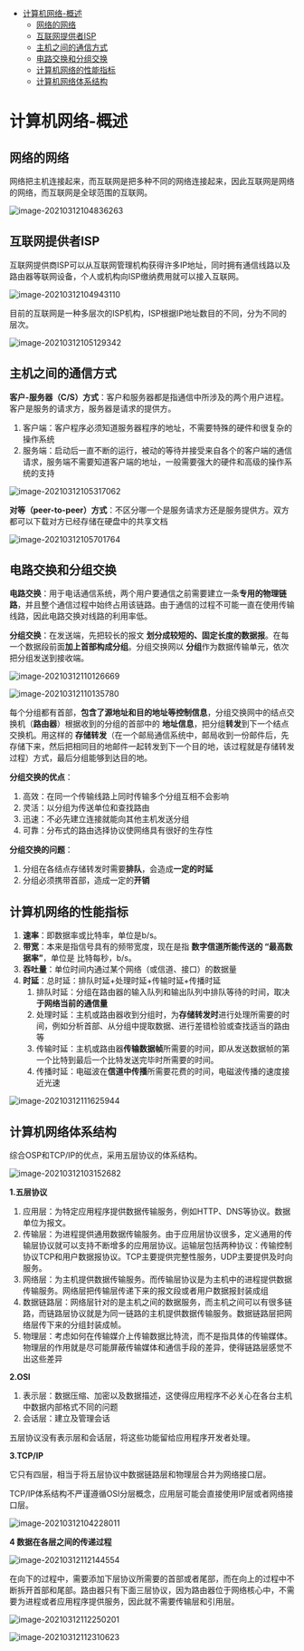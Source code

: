 - [计算机网络-概述](#--------)
  * [网络的网络](#-----)
  * [互联网提供者ISP](#------isp)
  * [主机之间的通信方式](#---------)
  * [电路交换和分组交换](#---------)
  * [计算机网络的性能指标](#----------)
  * [计算机网络体系结构](#---------)

# 计算机网络-概述



## 网络的网络

网络把主机连接起来，而互联网是把多种不同的网络连接起来，因此互联网是网络的网络，而互联网是全球范围的互联网。

![image-20210312104836263](.images/image-20210312104836263.png)

## 互联网提供者ISP

互联网提供商ISP可以从互联网管理机构获得许多IP地址，同时拥有通信线路以及路由器等联网设备，个人或机构向ISP缴纳费用就可以接入互联网。

![image-20210312104943110](.images/image-20210312104943110.png)

目前的互联网是一种多层次的ISP机构，ISP根据IP地址数目的不同，分为不同的层次。

![image-20210312105129342](.images/image-20210312105129342.png)

## 主机之间的通信方式

**客户-服务器（C/S）方式**：客户和服务器都是指通信中所涉及的两个用户进程。客户是服务的请求方，服务器是请求的提供方。

1. 客户端：客户程序必须知道服务器程序的地址，不需要特殊的硬件和很复杂的操作系统
2. 服务端：启动后一直不断的运行，被动的等待并接受来自各个的客户端的通信请求，服务端不需要知道客户端的地址，一般需要强大的硬件和高级的操作系统的支持

![image-20210312105317062](.images/image-20210312105317062.png)

**对等（peer-to-peer）方式**：不区分哪一个是服务请求方还是服务提供方。双方都可以下载对方已经存储在硬盘中的共享文档

![image-20210312105701764](.images/image-20210312105701764.png)



## 电路交换和分组交换

**电路交换**：用于电话通信系统，两个用户要通信之前需要建立一条**专用的物理链路**，并且整个通信过程中始终占用该链路。由于通信的过程不可能一直在使用传输线路，因此电路交换对线路的利用率低。

**分组交换**：在发送端，先把较长的报文 **划分成较短的、固定长度的数据报**。在每一个数据段前面**加上首部构成分组**。分组交换网以 **分组**作为数据传输单元，依次把分组发送到接收端。

![image-20210312110126669](.images/image-20210312110126669.png)

![image-20210312110135780](.images/image-20210312110135780.png)

每个分组都有首部，**包含了源地址和目的地址等控制信息**，分组交换网中的结点交换机（**路由器**）根据收到的分组的首部中的 **地址信息**，把分组**转发**到下一个结点交换机。用这样的 **存储转发**（在一个邮局通信系统中，邮局收到一份邮件后，先存储下来，然后把相同目的地邮件一起转发到下一个目的地，该过程就是存储转发过程）方式，最后分组能够到达目的地。

**分组交换的优点**：

1. 高效：在同一个传输线路上同时传输多个分组互相不会影响
2. 灵活：以分组为传送单位和查找路由
3. 迅速：不必先建立连接就能向其他主机发送分组
4. 可靠：分布式的路由选择协议使网络具有很好的生存性

**分组交换的问题**：

1. 分组在各结点存储转发时需要**排队**，会造成**一定的时延**
2. 分组必须携带首部，造成一定的**开销**





## 计算机网络的性能指标

1. **速率**：即数据率或比特率，单位是b/s。
2. **带宽**：本来是指信号具有的频带宽度，现在是指 **数字信道所能传送的 “最高数据率”**，单位是 比特每秒，b/s。
3. **吞吐量**：单位时间内通过某个网络（或信道、接口）的数据量
4. **时延**：总时延：排队时延+处理时延+传输时延+传播时延
   1. 排队时延：分组在路由器的输入队列和输出队列中排队等待的时间，取决**于网络当前的通信量**
   2. 处理时延：主机或路由器收到分组时，为**存储转发时**进行处理所需要的时间，例如分析首部、从分组中提取数据、进行差错检验或查找适当的路由等
   3. 传输时延：主机或路由器**传输数据帧**所需要的时间，即从发送数据帧的第一个比特到最后一个比特发送完毕时所需要的时间。
   4. 传播时延：电磁波在**信道中传播**所需要花费的时间，电磁波传播的速度接近光速

![image-20210312111625944](.images/image-20210312111625944.png)

## 计算机网络体系结构

综合OSP和TCP/IP的优点，采用五层协议的体系结构。

![image-20210312103152682](C:\Users\maoch\AppData\Roaming\Typora\typora-user-images\image-20210312103152682.png)



**1.五层协议**

1. 应用层：为特定应用程序提供数据传输服务，例如HTTP、DNS等协议。数据单位为报文。
2. 传输层：为进程提供通用数据传输服务。由于应用层协议很多，定义通用的传输层协议就可以支持不断增多的应用层协议。运输层包括两种协议：传输控制协议TCP和用户数据报协议。TCP主要提供完整性服务，UDP主要提供及时向服务。
3. 网络层：为主机提供数据传输服务。而传输层协议是为主机中的进程提供数据传输服务。网络层把传输层传递下来的报文段或者用户数据报封装成组
4. 数据链路层：网络层针对的是主机之间的数据服务，而主机之间可以有很多链路，而链路层协议就是为同一链路的主机提供数据传输服务。数据链路层把网络层传下来的分组封装成帧。
5. 物理层：考虑如何在传输媒介上传输数据比特流，而不是指具体的传输媒体。物理层的作用就是尽可能屏蔽传输媒体和通信手段的差异，使得链路层感觉不出这些差异

**2.OSI**

1. 表示层：数据压缩、加密以及数据描述，这使得应用程序不必关心在各台主机中数据内部格式不同的问题
2. 会话层：建立及管理会话

五层协议没有表示层和会话层，将这些功能留给应用程序开发者处理。

**3.TCP/IP**

它只有四层，相当于将五层协议中数据链路层和物理层合并为网络接口层。

TCP/IP体系结构不严谨遵循OSI分层概念，应用层可能会直接使用IP层或者网络接口层。

![image-20210312104228011](C:\Users\maoch\AppData\Roaming\Typora\typora-user-images\image-20210312104228011.png)

**4 数据在各层之间的传递过程**

![image-20210312112144554](.images/image-20210312112144554.png)

在向下的过程中，需要添加下层协议所需要的首部或者尾部，而在向上的过程中不断拆开首部和尾部。路由器只有下面三层协议，因为路由器位于网络核心中，不需要为进程或者应用程序提供服务，因此就不需要传输层和引用层。

![image-20210312112250201](.images/image-20210312112250201.png)

![image-20210312112310623](.images/image-20210312112310623.png)